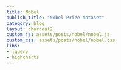 ```yaml
---
title: Nobel
publish_title: "Nobel Prize dataset"
category: blog
layout: charcoal2
custom_js: assets/posts/nobel/nobel.js
custom_css: assets/posts/nobel/nobel.css
libs:
- jquery
- highcharts
---
```


<div id="container1"></div>
<br/>
<div id="container2"></div>
<br/>
<div id="container3"></div>

